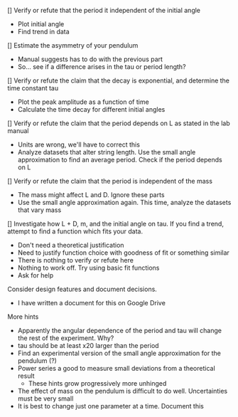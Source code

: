[] Verify or refute that the period it independent of the initial angle
- Plot initial angle
- Find trend in data

[] Estimate the asymmetry of your pendulum
- Manual suggests has to do with the previous part
- So... see if a difference arises in the tau or period length?

[] Verify or refute the claim that the decay is exponential, and determine the time constant tau
- Plot the peak amplitude as a function of time
- Calculate the time decay for different initial angles

[] Verify or refute the claim that the period depends on L as stated in the lab manual
- Units are wrong, we'll have to correct this
- Analyze datasets that alter string length. Use the small angle approximation to find an average period. Check if the period depends on L

[] Verify or refute the claim that the period is independent of the mass
- The mass might affect L and D. Ignore these parts
- Use the small angle approximation again. This time, analyze the datasets that vary mass

[] Investigate how L + D, m, and the initial angle on tau. If you find a trend, attempt to find a function which fits your data.
- Don't need a theoretical justification
- Need to justify function choice with goodness of fit or something similar
- There is nothing to verify or refute here
- Nothing to work off. Try using basic fit functions
- Ask for help

Consider design features and document decisions.
- I have written a document for this on Google Drive

More hints
- Apparently the angular dependence of the period and tau will change the rest of the experiment. Why?
- tau should be at least x20 larger than the period
- Find an experimental version of the small angle approximation for the pendulum (?)
- Power series a good to measure small deviations from a theoretical result
	- These hints grow progressively more unhinged
- The effect of mass on the pendulum is difficult to do well. Uncertainties must be very small
- It is best to change just one parameter at a time. Document this
